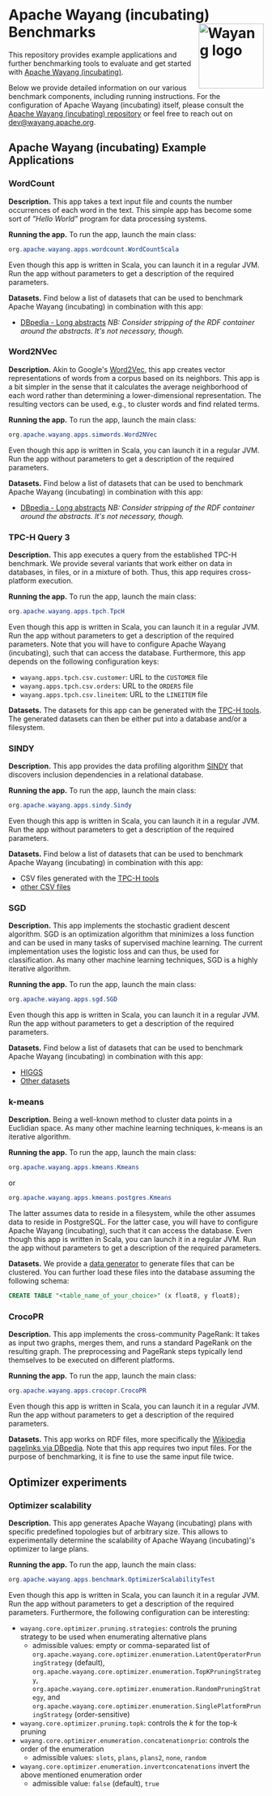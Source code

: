 # Apache Wayang (incubating) Benchmarks <img align="right" width="128px" src="https://wayang.apache.org/assets/img/logo/logo_400x160.png" alt="Wayang logo">

This repository provides example applications and further benchmarking tools to evaluate and get started with [Apache Wayang (incubating)](https://wayang.apache.org).

Below we provide detailed information on our various benchmark components, including running instructions. For the configuration of Apache Wayang (incubating) itself, please consult the [Apache Wayang (incubating) repository](https://github.com/apache/incubator-wayang) or feel free to reach out on [dev@wayang.apache.org](mailto:dev@wayang.apache.org).

## Apache Wayang (incubating) Example Applications

### WordCount

**Description.** This app takes a text input file and counts the number occurrences of each word in the text. This simple app has become some sort of _"Hello World"_ program for data processing systems.

**Running the app.** To run the app, launch the main class:
```java
org.apache.wayang.apps.wordcount.WordCountScala
```
Even though this app is written in Scala, you can launch it in a regular JVM. Run the app without parameters to get a description of the required parameters.

**Datasets.** Find below a list of datasets that can be used to benchmark Apache Wayang (incubating) in combination with this app:
* [DBpedia - Long abstracts](http://wiki.dbpedia.org/Downloads2015-10) _NB: Consider stripping of the RDF container around the abstracts. It's not necessary, though._

### Word2NVec

**Description.** Akin to Google's [Word2Vec](https://arxiv.org/abs/1301.3781), this app creates vector representations of words from a corpus based on its neighbors. This app is a bit simpler in the sense that it calculates the average neighborhood of each word rather than determining a lower-dimensional representation. The resulting vectors can be used, e.g., to cluster words and find related terms.

**Running the app.** To run the app, launch the main class:
```java
org.apache.wayang.apps.simwords.Word2NVec
```
Even though this app is written in Scala, you can launch it in a regular JVM. Run the app without parameters to get a description of the required parameters.

**Datasets.** Find below a list of datasets that can be used to benchmark Apache Wayang (incubating) in combination with this app:
* [DBpedia - Long abstracts](http://wiki.dbpedia.org/Downloads2015-10) _NB: Consider stripping of the RDF container around the abstracts. It's not necessary, though._

### TPC-H Query 3

**Description.** This app executes a query from the established TPC-H benchmark. We provide several variants that work either on data in databases, in files, or in a mixture of both. Thus, this app requires cross-platform execution.

**Running the app.** To run the app, launch the main class:
```java
org.apache.wayang.apps.tpch.TpcH
```
Even though this app is written in Scala, you can launch it in a regular JVM. Run the app without parameters to get a description of the required parameters. Note that you will have to configure Apache Wayang (incubating), such that can access the database. Furthermore, this app depends on the following configuration keys:
* `wayang.apps.tpch.csv.customer`: URL to the `CUSTOMER` file
* `wayang.apps.tpch.csv.orders`: URL to the `ORDERS` file
* `wayang.apps.tpch.csv.lineitem`: URL to the `LINEITEM` file

**Datasets.** The datasets for this app can be generated with the [TPC-H tools](http://www.tpc.org/tpch/). The generated datasets can then be either put into a database and/or a filesystem.

### SINDY

**Description.** This app provides the data profiling algorithm [SINDY](https://subs.emis.de/LNI/Proceedings/Proceedings241/article24.html) that discovers inclusion dependencies in a relational database.

**Running the app.** To run the app, launch the main class:
```java
org.apache.wayang.apps.sindy.Sindy
```
Even though this app is written in Scala, you can launch it in a regular JVM. Run the app without parameters to get a description of the required parameters.

**Datasets.** Find below a list of datasets that can be used to benchmark Apache Wayang (incubating) in combination with this app:
* CSV files generated with the [TPC-H tools](http://www.tpc.org/tpch/)
* [other CSV files](https://hpi.de/naumann/projects/repeatability/data-profiling/metanome-ind-algorithms.html)

### SGD

**Description.** This app implements the stochastic gradient descent algorithm. SGD is an optimization algorithm that minimizes a loss function and can be used in many tasks of supervised machine learning. The current implementation uses the logistic loss and can thus, be used for classification. As many other machine learning techniques, SGD is a highly iterative algorithm.

**Running the app.** To run the app, launch the main class:
```java
org.apache.wayang.apps.sgd.SGD
```
Even though this app is written in Scala, you can launch it in a regular JVM. Run the app without parameters to get a description of the required parameters.

**Datasets.** Find below a list of datasets that can be used to benchmark Apache Wayang (incubating) in combination with this app:
* [HIGGS](https://archive.ics.uci.edu/ml/datasets/HIGGS)
* [Other datasets](http://www.csie.ntu.edu.tw/~cjlin/libsvmtools/datasets/binary.html)

### k-means

**Description.** Being a well-known method to cluster data points in a Euclidian space. As many other machine learning techniques, k-means is an iterative algorithm.

**Running the app.** To run the app, launch the main class:
```java
org.apache.wayang.apps.kmeans.Kmeans
```
or
```java
org.apache.wayang.apps.kmeans.postgres.Kmeans
```
The latter assumes data to reside in a filesystem, while the other assumes data to reside in PostgreSQL. For the latter case, you will have to configure Apache Wayang (incubating), such that it can access the database.
Even though this app is written in Scala, you can launch it in a regular JVM. Run the app without parameters to get a description of the required parameters.

**Datasets.** We provide a [data generator](https://github.com/apache/incubator-wayang/blob/main/wayang-benchmark/code/test/resources/kmeans-datagenerator.py) to generate files that can be clustered. You can further load these files into the database assuming the following schema:
```sql
CREATE TABLE "<table_name_of_your_choice>" (x float8, y float8);
```

### CrocoPR

**Description.** This app implements the cross-community PageRank: It takes as input two graphs, merges them, and runs a standard PageRank on the resulting graph. The preprocessing and PageRank steps typically lend themselves to be executed on different platforms.

**Running the app.** To run the app, launch the main class:
```java
org.apache.wayang.apps.crocopr.CrocoPR
```
Even though this app is written in Scala, you can launch it in a regular JVM. Run the app without parameters to get a description of the required parameters.

**Datasets.** This app works on RDF files, more specifically the [Wikipedia pagelinks via DBpedia](http://wiki.dbpedia.org/Downloads2015-10). Note that this app requires two input files. For the purpose of benchmarking, it is fine to use the same input file twice.

## Optimizer experiments

### Optimizer scalability

**Description.** This app generates Apache Wayang (incubating) plans with specific predefined topologies but of arbitrary size. This allows to experimentally determine the scalability of Apache Wayang (incubating)'s optimizer to large plans.

**Running the app.** To run the app, launch the main class:
```java
org.apache.wayang.apps.benchmark.OptimizerScalabilityTest
```
Even though this app is written in Scala, you can launch it in a regular JVM. Run the app without parameters to get a description of the required parameters. Furthermore, the following configuration can be interesting:
- `wayang.core.optimizer.pruning.strategies`: controls the pruning strategy to be used when enumerating alternative plans
  - admissible values: empty or comma-separated list of `org.apache.wayang.core.optimizer.enumeration.LatentOperatorPruningStrategy` (default), `org.apache.wayang.core.optimizer.enumeration.TopKPruningStrategy`, `org.apache.wayang.core.optimizer.enumeration.RandomPruningStrategy`, and `org.apache.wayang.core.optimizer.enumeration.SinglePlatformPruningStrategy` (order-sensitive)
- `wayang.core.optimizer.pruning.topk`: controls the _k_ for the top-k pruning
- `wayang.core.optimizer.enumeration.concatenationprio`: controls the order of the enumeration
  - admissible values: `slots`, `plans`, `plans2`, `none`, `random`
- `wayang.core.optimizer.enumeration.invertconcatenations` invert the above mentioned enumeration order
  - admissible value: `false` (default), `true`
  
